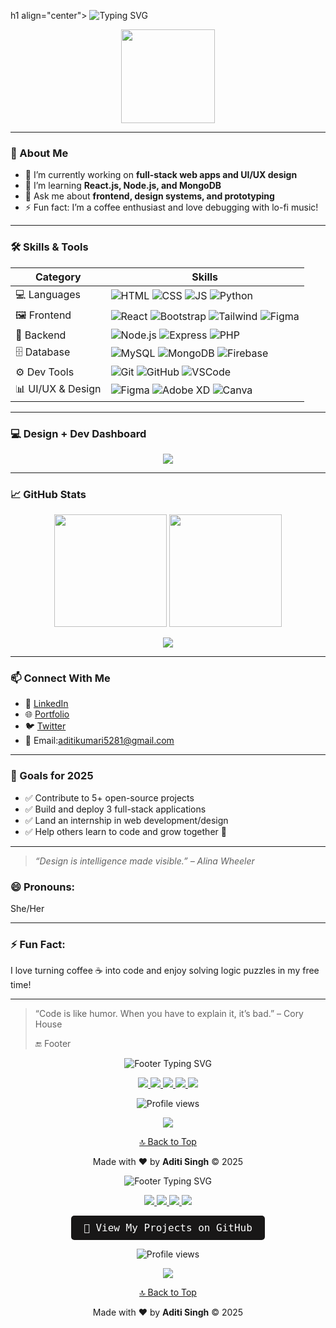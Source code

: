 h1 align="center">
  <img src="https://readme-typing-svg.demolab.com?font=Fira+Code&size=28&pause=1000&color=F78C6C&center=true&vCenter=true&width=435&lines=Hi+%F0%9F%91%8B%2C+I'm+Aditi+Singh;Frontend+%2B+UI%2FUX+Designer;MERN+Stack+Developer;Creative+Problem+Solver" alt="Typing SVG" />
</h1>

<p align="center">
  <img src="https://media.giphy.com/media/L8K62iTDkzGX6/giphy.gif" width="150" />
</p>

---

### 🚀 About Me
- 🔭 I’m currently working on **full-stack web apps and UI/UX design**
- 🌱 I’m learning **React.js, Node.js, and MongoDB**
- 💬 Ask me about **frontend, design systems, and prototyping**
- ⚡ Fun fact: I’m a coffee enthusiast and love debugging with lo-fi music!

---

### 🛠️ Skills & Tools

| Category          | Skills                                                                 |
|-------------------|------------------------------------------------------------------------|
| 💻 Languages       | ![HTML](https://img.shields.io/badge/-HTML5-E34F26?logo=html5&logoColor=fff) ![CSS](https://img.shields.io/badge/-CSS3-1572B6?logo=css3&logoColor=fff) ![JS](https://img.shields.io/badge/-JavaScript-F7DF1E?logo=javascript&logoColor=000) ![Python](https://img.shields.io/badge/-Python-3776AB?logo=python&logoColor=fff) |
| 🖼️ Frontend         | ![React](https://img.shields.io/badge/-React-61DAFB?logo=react&logoColor=000) ![Bootstrap](https://img.shields.io/badge/-Bootstrap-7952B3?logo=bootstrap&logoColor=fff) ![Tailwind](https://img.shields.io/badge/-Tailwind-06B6D4?logo=tailwindcss&logoColor=fff) ![Figma](https://img.shields.io/badge/-Figma-F24E1E?logo=figma&logoColor=fff) |
| 🔧 Backend          | ![Node.js](https://img.shields.io/badge/-Node.js-339933?logo=node.js&logoColor=fff) ![Express](https://img.shields.io/badge/-Express.js-000000?logo=express&logoColor=fff) ![PHP](https://img.shields.io/badge/-PHP-777BB4?logo=php&logoColor=fff) |
| 🗄️ Database         | ![MySQL](https://img.shields.io/badge/-MySQL-4479A1?logo=mysql&logoColor=fff) ![MongoDB](https://img.shields.io/badge/-MongoDB-47A248?logo=mongodb&logoColor=fff) ![Firebase](https://img.shields.io/badge/-Firebase-FFCA28?logo=firebase&logoColor=000) |
| ⚙️ Dev Tools        | ![Git](https://img.shields.io/badge/-Git-F05032?logo=git&logoColor=fff) ![GitHub](https://img.shields.io/badge/-GitHub-181717?logo=github&logoColor=fff) ![VSCode](https://img.shields.io/badge/-VSCode-007ACC?logo=visualstudiocode&logoColor=fff) |
| 📊 UI/UX & Design   | ![Figma](https://img.shields.io/badge/-Figma-F24E1E?logo=figma&logoColor=fff) ![Adobe XD](https://img.shields.io/badge/-AdobeXD-FF61F6?logo=adobexd&logoColor=fff) ![Canva](https://img.shields.io/badge/-Canva-00C4CC?logo=canva&logoColor=fff) |

---

### 💻 Design + Dev Dashboard

<p align="center">
  <img src="https://skillicons.dev/icons?i=html,css,js,react,nodejs,mongodb,git,github,figma,tailwind,vscode" />
</p>

---

### 📈 GitHub Stats

<p align="center">
  <img src="https://github-readme-stats.vercel.app/api?username=singhaditi55&show_icons=true&theme=tokyonight" height="180" />
  <img src="https://github-readme-streak-stats.herokuapp.com/?user=singhaditi55&theme=tokyonight" height="180" />
</p>

<p align="center">
  <img src="https://github-readme-stats.vercel.app/api/top-langs/?username=singhaditi55&layout=compact&theme=tokyonight" />
</p>

---

### 📫 Connect With Me

- 💼 [LinkedIn]()
- 🌐 [Portfolio]()
- 🐦 [Twitter]()
- 📧 Email:aditikumari5281@gmail.com

---

### 🌟 Goals for 2025

- ✅ Contribute to 5+ open-source projects
- ✅ Build and deploy 3 full-stack applications
- ✅ Land an internship in web development/design
- ✅ Help others learn to code and grow together 🚀

---

> *“Design is intelligence made visible.” – Alina Wheeler*


### 😄 Pronouns:
She/Her

---

### ⚡ Fun Fact:
I love turning coffee ☕ into code and enjoy solving logic puzzles in my free time!

---

> “Code is like humor. When you have to explain it, it’s bad.” – Cory House
>
> 🔚 Footer
<p align="center"> <img src="https://readme-typing-svg.demolab.com?font=Fira+Code&size=20&pause=1000&color=89DDFF&center=true&vCenter=true&width=435&lines=Thanks+for+visiting+my+profile!+;Let%27s+connect+%F0%9F%9A%80" alt="Footer Typing SVG" /> </p> <p align="center"> <a href="https://linkedin.com/in/your-profile" target="_blank"> <img src="https://img.shields.io/badge/LinkedIn-0A66C2?style=for-the-badge&logo=linkedin&logoColor=white" /> </a> <a href="mailto:your-email@example.com" target="_blank"> <img src="https://img.shields.io/badge/Gmail-EA4335?style=for-the-badge&logo=gmail&logoColor=white" /> </a> <a href="https://twitter.com/yourhandle" target="_blank"> <img src="https://img.shields.io/badge/Twitter-1DA1F2?style=for-the-badge&logo=twitter&logoColor=white" /> </a> <a href="https://yourportfolio.com" target="_blank"> <img src="https://img.shields.io/badge/Portfolio-000000?style=for-the-badge&logo=About.me&logoColor=white" /> </a> <a href="https://github.com/singhaditi55?tab=repositories" target="_blank"> <img src="https://img.shields.io/badge/My_Projects-181717?style=for-the-badge&logo=github&logoColor=white" /> </a> </p> <p align="center"> <img src="https://komarev.com/ghpvc/?username=singhaditi55&style=flat-square&color=blue" alt="Profile views" /> </p> <p align="center"> <img src="https://github-profile-trophy.vercel.app/?username=singhaditi55&theme=tokyonight&no-frame=true&margin-w=15&margin-h=15" /> </p> <p align="center"> <a href="#top">🔝 Back to Top</a> </p> <p align="center"> Made with ❤️ by <strong>Aditi Singh</strong> &copy; 2025 </p>

<!-- Typing SVG -->
<p align="center">
  <img src="https://readme-typing-svg.demolab.com?font=Fira+Code&size=20&pause=1000&color=89DDFF&center=true&vCenter=true&width=435&lines=Thanks+for+visiting+my+profile!+;Let's+connect+%F0%9F%9A%80" alt="Footer Typing SVG" />
</p>

<!-- Social Links -->
<p align="center">
  <a href="https://linkedin.com/in/your-profile" target="_blank">
    <img src="https://img.shields.io/badge/LinkedIn-0A66C2?style=for-the-badge&logo=linkedin&logoColor=white" />
  </a>
  <a href="mailto:your-email@example.com" target="_blank">
    <img src="https://img.shields.io/badge/Gmail-EA4335?style=for-the-badge&logo=gmail&logoColor=white" />
  </a>
  <a href="https://twitter.com/yourhandle" target="_blank">
    <img src="https://img.shields.io/badge/Twitter-1DA1F2?style=for-the-badge&logo=twitter&logoColor=white" />
  </a>
  <a href="https://yourportfolio.com" target="_blank">
    <img src="https://img.shields.io/badge/Portfolio-000000?style=for-the-badge&logo=About.me&logoColor=white" />
  </a>
</p>

<!-- GitHub Button Instead of Badge -->
<p align="center">
  <button onclick="window.location.href='https://github.com/singhaditi55?tab=repositories'" style="
    background-color: #181717;
    color: white;
    border: none;
    padding: 10px 20px;
    border-radius: 5px;
    font-size: 16px;
    cursor: pointer;
    font-family: 'Fira Code', monospace;
  ">
    🚀 View My Projects on GitHub
  </button>
</p>

<!-- Profile Views Counter -->
<p align="center">
  <img src="https://komarev.com/ghpvc/?username=singhaditi55&style=flat-square&color=blue" alt="Profile views" />
</p>

<!-- GitHub Trophy Section -->
<p align="center">
  <img src="https://github-profile-trophy.vercel.app/?username=singhaditi55&theme=tokyonight&no-frame=true&margin-w=15&margin-h=15" />
</p>

<!-- Back to Top Link -->
<p align="center">
  <a href="#top">🔝 Back to Top</a>
</p>

<!-- Footer Note -->
<p align="center">
  Made with ❤️ by <strong>Aditi Singh</strong> &copy; 2025
</p>

